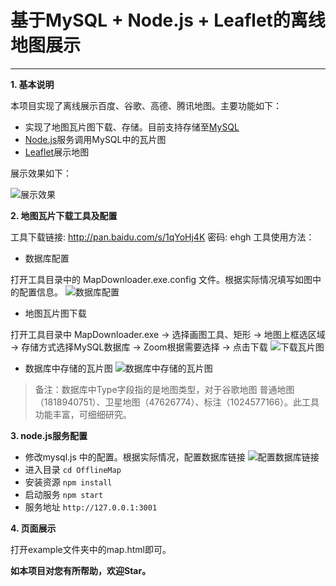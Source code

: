 # 基于MySQL + Node.js + Leaflet的离线地图展示

---

**1. 基本说明**

本项目实现了离线展示百度、谷歌、高德、腾讯地图。主要功能如下：

 - 实现了地图瓦片图下载、存储。目前支持存储至[MySQL][1]
 - [Node.js][2]服务调用MySQL中的瓦片图 
 - [Leaflet][3]展示地图

展示效果如下：

![展示效果][4]

**2. 地图瓦片下载工具及配置**

工具下载链接: http://pan.baidu.com/s/1qYoHj4K 密码: ehgh
工具使用方法：

 - 数据库配置
 
 打开工具目录中的 MapDownloader.exe.config 文件。根据实际情况填写如图中的配置信息。
 ![数据库配置][5]

 - 地图瓦片图下载
 
 打开工具目录中 MapDownloader.exe -> 选择画图工具、矩形 -> 地图上框选区域 -> 存储方式选择MySQL数据库 -> Zoom根据需要选择 -> 点击下载
![下载瓦片图][6]

 - 数据库中存储的瓦片图
 ![数据库中存储的瓦片图][7]
 
> 备注：数据库中Type字段指的是地图类型，对于谷歌地图 普通地图（1818940751）、卫星地图（47626774）、标注（1024577166）。此工具功能丰富，可细细研究。

**3. node.js服务配置**

 - 修改mysql.js 中的配置。根据实际情况，配置数据库链接
 ![配置数据库链接][8]
 - 进入目录 `cd OfflineMap`
 - 安装资源 `npm install`
 - 启动服务 `npm start`
 - 服务地址 `http://127.0.0.1:3001`

**4. 页面展示**

打开example文件夹中的map.html即可。

**如本项目对您有所帮助，欢迎Star。**


  [1]: https://www.mysql.com/
  [2]: https://nodejs.org/en/
  [3]: http://leafletjs.com/
  [4]: http://i2.kiimg.com/561545/216983d692fef56a.jpg
  [5]: http://i2.kiimg.com/561545/18b1c776ce529746.jpg
  [6]: http://i4.piimg.com/561545/30fdee742409cee8.jpg
  [7]: http://i4.piimg.com/561545/1f87b80cce9a7c26.jpg
  [8]: http://i4.piimg.com/561545/71c0b9872f222c0b.jpg